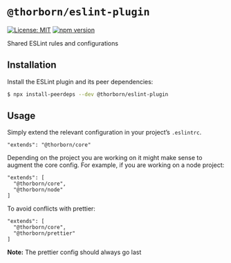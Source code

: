 # `@thorborn/eslint-plugin`

[![License: MIT](https://img.shields.io/badge/License-MIT-green.svg)](../../LICENSE.md) [![npm version](https://badge.fury.io/js/@thorborn%2Feslint-plugin.svg)](https://badge.fury.io/js/@thorborn%2Feslint-plugin)

Shared ESLint rules and configurations

## Installation

Install the ESLint plugin and its peer dependencies:

```bash
$ npx install-peerdeps --dev @thorborn/eslint-plugin
```

## Usage

Simply extend the relevant configuration in your project’s `.eslintrc`.

```
"extends": "@thorborn/core"
```

Depending on the project you are working on it might make sense to augment the core config. For example, if you are working on a node project:

```
"extends": [
  "@thorborn/core",
  "@thorborn/node"
]
```

To avoid conflicts with prettier:

```
"extends": [
  "@thorborn/core",
  "@thorborn/prettier"
]
```

**Note:** The prettier config should always go last
